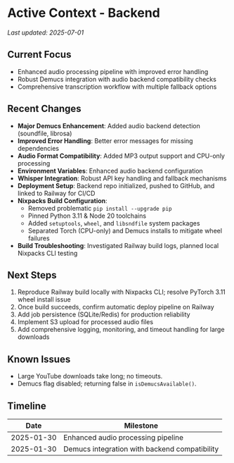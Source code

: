 # Active Context - Backend

_Last updated: 2025-07-01_

## Current Focus
- Enhanced audio processing pipeline with improved error handling
- Robust Demucs integration with audio backend compatibility checks
- Comprehensive transcription workflow with multiple fallback options

## Recent Changes
- **Major Demucs Enhancement**: Added audio backend detection (soundfile, librosa)
- **Improved Error Handling**: Better error messages for missing dependencies
- **Audio Format Compatibility**: Added MP3 output support and CPU-only processing
- **Environment Variables**: Enhanced audio backend configuration
- **Whisper Integration**: Robust API key handling and fallback mechanisms
- **Deployment Setup**: Backend repo initialized, pushed to GitHub, and linked to Railway for CI/CD
- **Nixpacks Build Configuration**:
  - Removed problematic `pip install --upgrade pip`
  - Pinned Python 3.11 & Node 20 toolchains
  - Added `setuptools`, `wheel`, and `libsndfile` system packages
  - Separated Torch (CPU-only) and Demucs installs to mitigate wheel failures
- **Build Troubleshooting**: Investigated Railway build logs, planned local Nixpacks CLI testing

## Next Steps
1. Reproduce Railway build locally with Nixpacks CLI; resolve PyTorch 3.11 wheel install issue
2. Once build succeeds, confirm automatic deploy pipeline on Railway
3. Add job persistence (SQLite/Redis) for production reliability
4. Implement S3 upload for processed audio files
5. Add comprehensive logging, monitoring, and timeout handling for large downloads

## Known Issues
- Large YouTube downloads take long; no timeouts.
- Demucs flag disabled; returning false in `isDemucsAvailable()`.

## Timeline
| Date | Milestone |
|------|-----------|
| 2025-01-30 | Enhanced audio processing pipeline |
| 2025-01-30 | Demucs integration with backend compatibility | 